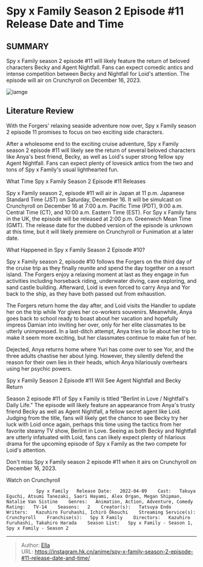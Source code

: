 # Spy x Family Season 2 Episode #11 Release Date and Time


## SUMMARY 



  Spy x Family season 2 episode #11 will likely feature the return of beloved characters Becky and Agent Nightfall.   Fans can expect comedic antics and intense competition between Becky and Nightfall for Loid&#39;s attention.   The episode will air on Crunchyroll on December 16, 2023.  

![iamge](https://static1.srcdn.com/wordpress/wp-content/uploads/2023/10/the-cast-of-spy-x-family.jpg)

## Literature Review

With the Forgers&#39; relaxing seaside adventure now over, Spy x Family season 2 episode 11 promises to focus on two exciting side characters.




After a wholesome end to the exciting cruise adventure, Spy x Family season 2 episode #11 will likely see the return of several beloved characters like Anya&#39;s best friend, Becky, as well as Loid&#39;s super strong fellow spy Agent Nightfall. Fans can expect plenty of lovesick antics from the two and tons of Spy x Family&#39;s usual lighthearted fun.





 What Time Spy x Family Season 2 Episode #11 Releases 
          

Spy x Family season 2, episode #11 will air in Japan at 11 p.m. Japanese Standard Time (JST) on Saturday, December 16. It will be simulcast on Crunchyroll on December 16 at 7:00 a.m. Pacific Time (PDT), 9:00 a.m. Central Time (CT), and 10:00 a.m. Eastern Time (EST). For Spy x Family fans in the UK, the episode will be released at 2:00 p.m. Greenwich Mean Time (GMT). The release date for the dubbed version of the episode is unknown at this time, but it will likely premiere on Crunchyroll or Funimation at a later date.



 What Happened in Spy x Family Season 2 Episode #10? 
          




Spy x Family season 2, episode #10 follows the Forgers on the third day of the cruise trip as they finally reunite and spend the day together on a resort island. The Forgers enjoy a relaxing moment at last as they engage in fun activities including horseback riding, underwater diving, cave exploring, and sand castle building. Afterward, Loid is even forced to carry Anya and Yor back to the ship, as they have both passed out from exhaustion.

The Forgers return home the day after, and Loid visits the Handler to update her on the trip while Yor gives her co-workers souvenirs. Meanwhile, Anya goes back to school ready to boast about her vacation and hopefully impress Damian into inviting her over, only for her elite classmates to be utterly unimpressed. In a last-ditch attempt, Anya tries to lie about her trip to make it seem more exciting, but her classmates continue to make fun of her.

Dejected, Anya returns home where Yuri has come over to see Yor, and the three adults chastise her about lying. However, they silently defend the reason for their own lies in their heads, which Anya hilariously overhears using her psychic powers.






 Spy x Family Season 2 Episode #11 Will See Agent Nightfall and Becky Return 
          

Season 2 episode #11 of Spy x Family is titled &#34;Berlint in Love / Nightfall&#39;s Daily Life.&#34; The episode will likely feature an appearance from Anya&#39;s trusty friend Becky as well as Agent Nightfall, a fellow secret agent like Loid. Judging from the title, fans will likely get the chance to see Becky try her luck with Loid once again, perhaps this time using the tactics from her favorite steamy TV show, Berlint in Love. Seeing as both Becky and Nightfall are utterly infatuated with Loid, fans can likely expect plenty of hilarious drama for the upcoming episode of Spy x Family as the two compete for Loid&#39;s attention.

Don&#39;t miss Spy x Family season 2 episode #11 when it airs on Crunchyroll on December 16, 2023.

Watch on Crunchyroll




               Spy x Family   Release Date:   2022-04-09    Cast:   Takuya Eguchi, Atsumi Tanezaki, Saori Hayami, Alex Organ, Megan Shipman, Natalie Van Sistine    Genres:   Animation, Action, Adventure, Comedy    Rating:   TV-14    Seasons:   2    Creator(s):   Tatsuya Endo    Writers:   Kazuhiro Furuhashi, Ichirō Ōkouchi    Streaming Service(s):   Crunchyroll    Franchise(s):   Spy X Family    Directors:   Kazuhiro Furuhashi, Takahiro Harada    Season List:   Spy x Family - Season 1, Spy x Family - Season 2      

---

> Author: [Ella](https://instagram.hk.cn/)  
> URL: https://instagram.hk.cn/anime/spy-x-family-season-2-episode-#11-release-date-and-time/  

